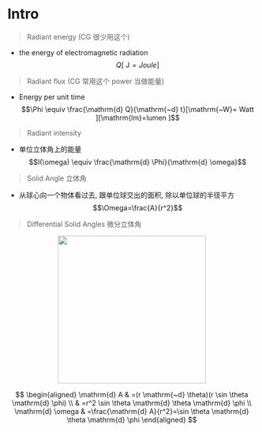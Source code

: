 &emsp;
# Intro


>Radiant energy (CG 很少用这个)
- the energy of electromagnetic radiation
$$Q[\mathrm{~J}= Joule ]$$

>Radiant flux (CG 常用这个 power 当做能量) 
- Energy per unit time
$$\Phi \equiv \frac{\mathrm{d} Q}{\mathrm{~d} t}[\mathrm{~W}= Watt ][\mathrm{lm}=lumen ]$$


>Radiant intensity 
- 单位立体角上的能量
$$I(\omega) \equiv \frac{\mathrm{d} \Phi}{\mathrm{d} \omega}$$


>Solid Angle 立体角
- 从球心向一个物体看过去, 跟单位球交出的面积, 除以单位球的半径平方
$$\Omega=\frac{A}{r^2}$$ 

>Differential Solid Angles 微分立体角
<div align=center>
    <image src="imgs/6-1.png" width=300>
</div>

$$
\begin{aligned}
\mathrm{d} A & =(r \mathrm{~d} \theta)(r \sin \theta \mathrm{d} \phi) \\
& =r^2 \sin \theta \mathrm{d} \theta \mathrm{d} \phi \\
\mathrm{d} \omega & =\frac{\mathrm{d} A}{r^2}=\sin \theta \mathrm{d} \theta \mathrm{d} \phi
\end{aligned}
$$